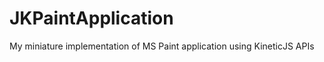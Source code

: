 JKPaintApplication
==================

My miniature implementation of MS Paint application using KineticJS APIs

